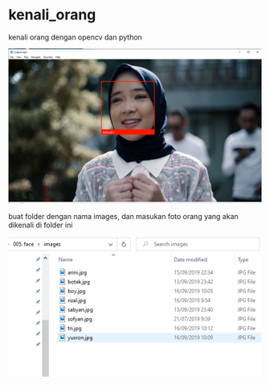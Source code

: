 # kenali_orang
kenali orang dengan opencv dan python


![hasil keluaran](hasil.png)

buat folder dengan nama images, dan masukan foto orang yang akan dikenali di folder ini 

![folder nya](folder_images.png)
